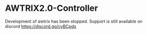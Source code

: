 # AWTRIX2.0-Controller

Development of awtrix has been stopped.
Support is still available on discord
https://discord.gg/cyBCpdx
